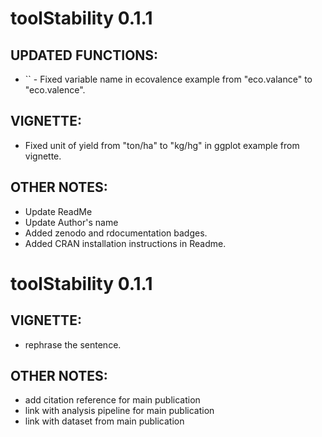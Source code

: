 # toolStability  0.1.1

## UPDATED FUNCTIONS:
* `` - Fixed variable name in ecovalence example from "eco.valance" to "eco.valence".
 
## VIGNETTE:
* Fixed unit of yield from "ton/ha" to "kg/hg" in ggplot example from vignette.

## OTHER NOTES:
* Update ReadMe
* Update Author's name
* Added zenodo and rdocumentation badges.
* Added CRAN installation instructions in Readme.

# toolStability  0.1.1

## VIGNETTE:
* rephrase the sentence.
## OTHER NOTES:
* add citation reference for main publication
* link with analysis pipeline for main publication
* link with dataset from main publication